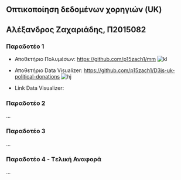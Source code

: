 ## Οπτικοποίηση δεδομένων χορηγιών (UK)
## Αλέξανδρος Ζαχαριάδης, Π2015082
### Παραδοτέο 1

+ Αποθετήριο Πολυμέσων: https://github.com/p15zach1/mm
![kl](https://user-images.githubusercontent.com/22659306/31491196-25da6eea-af4f-11e7-9210-aa71afcc6e8f.png)

+ Αποθετήριο Data Visualizer: https://github.com/p15zach1/D3js-uk-political-donations
![hj](https://user-images.githubusercontent.com/22659306/31490882-2db04c26-af4e-11e7-9559-1274176920c8.jpg)


+ Link Data Visualizer: 

### Παραδοτέο 2

...

### Παραδοτέο 3

...

### Παραδοτέο 4 - Tελική Αναφορά

...
